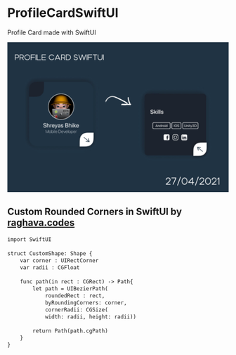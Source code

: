 # ProfileCardSwiftUI
Profile Card made with SwiftUI


![Image of Profile Card](https://github.com/TheAppWizard/ProfileCardSwiftUI/blob/main/opprofile.png)



## Custom Rounded Corners in SwiftUI by [raghava.codes](https://www.instagram.com/p/CJyO77pgex4/?igshid=198hw5s9w6y3e)

```
import SwiftUI

struct CustomShape: Shape {
    var corner : UIRectCorner
    var radii : CGFloat

    func path(in rect : CGRect) -> Path{
        let path = UIBezierPath(
            roundedRect : rect,
            byRoundingCorners: corner,
            cornerRadii: CGSize(
            width: radii, height: radii))

        return Path(path.cgPath)
    }
}
```
